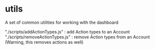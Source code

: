 # utils

A set of common utilities for working with the dashboard

"./scripts/addActionTypes.js" : add Action types to an Account
"./scripts/removeActionTypes.js" : remove Action types from an Account (Warning, this removes actions as well)
